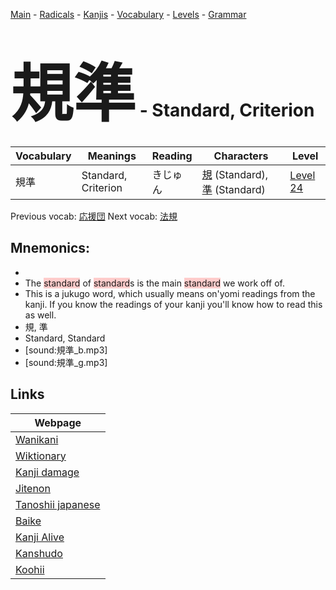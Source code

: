 <style> bigfont {font-size: 100px}</style>
[Main](../README.md) -
[Radicals](../radicals.md) -
[Kanjis](../kanjis.md) -
[Vocabulary](../vocabulary.md) -
[Levels](../levels.md) -
[Grammar](../grammar.md)
# <bigfont> 規準</bigfont> - Standard, Criterion 

| Vocabulary | Meanings | Reading | Characters | Level |
| --- | --- | --- | --- | --- |
| 規準 | Standard, Criterion | きじゅん |  [規](../kanjis/規.md) (Standard), [準](../kanjis/準.md) (Standard) | [Level 24](../levels/wk_level24.md) |

Previous vocab: [応援団](応援団.md) Next vocab: [法規](法規.md) 

## Mnemonics:

* 
* The <span style="background-color:#ffcccb"> standard</span> of <span style="background-color:#ffcccb"> standard</span>s is the main <span style="background-color:#ffcccb"> standard</span> we work off of.
* This is a jukugo word, which usually means on'yomi readings from the kanji. If you know the readings of your kanji you'll know how to read this as well.
* 規, 準
* Standard, Standard
* [sound:規準_b.mp3]
* [sound:規準_g.mp3]


## Links 

| Webpage |
| --- |
| [Wanikani          ](https://www.wanikani.com/kanji/規準) |
| [Wiktionary        ](https://en.wiktionary.org/wiki/規準) |
| [Kanji damage      ](http://www.kanjidamage.com/kanji/search?utf8=✓&q=規準) |
| [Jitenon           ](https://jitenon.com/kanji/規準) |
| [Tanoshii japanese ](https://www.tanoshiijapanese.com/dictionary/kanji.cfm?k=規準) |
| [Baike             ](https://baike.baidu.com/item/規準) |
| [Kanji Alive       ](https://app.kanjialive.com/規準) |
| [Kanshudo          ](https://www.kanshudo.com/searchmn?q=規準) |
| [Koohii            ](https://kanji.koohii.com/study/kanji/規準) |
